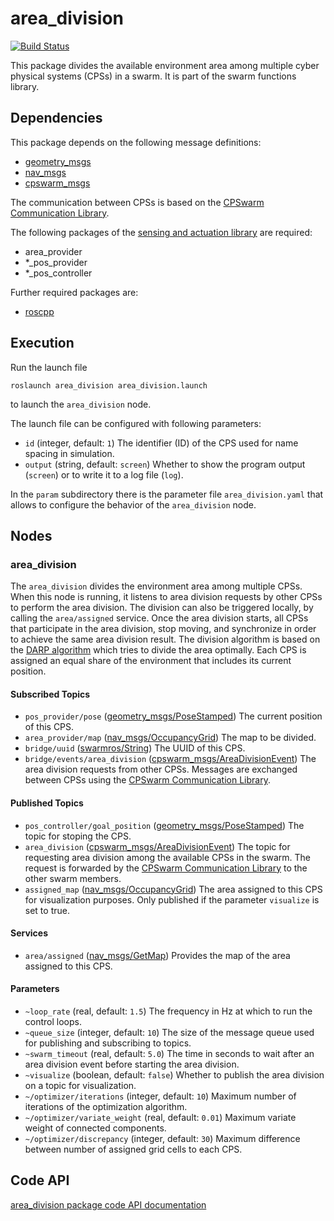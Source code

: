 # area_division
[![Build Status](http://build.ros.org/buildStatus/icon?job=Ksrc_uX__area_division__ubuntu_xenial__source)](http://build.ros.org/job/Ksrc_uX__area_division__ubuntu_xenial__source/)

This package divides the available environment area among multiple cyber physical systems (CPSs) in a swarm. It is part of the swarm functions library.

## Dependencies
This package depends on the following message definitions:
* [geometry_msgs](https://wiki.ros.org/geometry_msgs)
* [nav_msgs](https://wiki.ros.org/nav_msgs)
* [cpswarm_msgs](https://cpswarm.github.io/cpswarm_msgs/html/index-msg.html)

The communication between CPSs is based on the [CPSwarm Communication Library](https://github.com/cpswarm/swarmio).

The following packages of the [sensing and actuation library](https://github.com/cpswarm/sensing_actuation) are required:
* area_provider
* *_pos_provider
* *_pos_controller

Further required packages are:
* [roscpp](https://wiki.ros.org/roscpp/)

## Execution
Run the launch file
```
roslaunch area_division area_division.launch
```
to launch the `area_division` node.

The launch file can be configured with following parameters:
* `id` (integer, default: `1`)
  The identifier (ID) of the CPS used for name spacing in simulation.
* `output` (string, default: `screen`)
  Whether to show the program output (`screen`) or to write it to a log file (`log`).

In the `param` subdirectory there is the parameter file `area_division.yaml` that allows to configure the behavior of the `area_division` node.

## Nodes

### area_division
The `area_division` divides the environment area among multiple CPSs. When this node is running, it listens to area division requests by other CPSs to perform the area division. The division can also be triggered locally, by calling the `area/assigned` service. Once the area division starts, all CPSs that participate in the area division, stop moving, and synchronize in order to achieve the same area division result. The division algorithm is based on the [DARP algorithm](https://github.com/athakapo/DARP) which tries to divide the area optimally. Each CPS is assigned an equal share of the environment that includes its current position.

#### Subscribed Topics
* `pos_provider/pose` ([geometry_msgs/PoseStamped](https://docs.ros.org/api/geometry_msgs/html/msg/PoseStamped.html))
  The current position of this CPS.
* `area_provider/map` ([nav_msgs/OccupancyGrid](http://docs.ros.org/api/nav_msgs/html/msg/OccupancyGrid.html))
  The map to be divided.
* `bridge/uuid` ([swarmros/String](https://cpswarm.github.io/swarmio/swarmros/msg/String.html))
  The UUID of this CPS.
* `bridge/events/area_division` ([cpswarm_msgs/AreaDivisionEvent](https://cpswarm.github.io/cpswarm_msgs/html/msg/AreaDivisionEvent.html))
  The area division requests from other CPSs. Messages are exchanged between CPSs using the [CPSwarm Communication Library](https://github.com/cpswarm/swarmio).

#### Published Topics
* `pos_controller/goal_position` ([geometry_msgs/PoseStamped](https://docs.ros.org/api/geometry_msgs/html/msg/PoseStamped.html))
  The topic for stoping the CPS.
* `area_division` ([cpswarm_msgs/AreaDivisionEvent](https://cpswarm.github.io/cpswarm_msgs/html/msg/AreaDivisionEvent.html))
  The topic for requesting area division among the available CPSs in the swarm. The request is forwarded by the [CPSwarm Communication Library](https://github.com/cpswarm/swarmio) to the other swarm members.
* `assigned_map` ([nav_msgs/OccupancyGrid](http://docs.ros.org/api/nav_msgs/html/msg/OccupancyGrid.html))
  The area assigned to this CPS for visualization purposes. Only published if the parameter `visualize` is set to true.

#### Services
* `area/assigned` ([nav_msgs/GetMap](http://docs.ros.org/api/nav_msgs/html/srv/GetMap.html))
  Provides the map of the area assigned to this CPS.

#### Parameters
* `~loop_rate` (real, default: `1.5`)
  The frequency in Hz at which to run the control loops.
* `~queue_size` (integer, default: `10`)
  The size of the message queue used for publishing and subscribing to topics.
* `~swarm_timeout` (real, default: `5.0`)
  The time in seconds to wait after an area division event before starting the area division.
* `~visualize` (boolean, default: `false`)
  Whether to publish the area division on a topic for visualization.
* `~/optimizer/iterations` (integer, default: `10`)
  Maximum number of iterations of the optimization algorithm.
* `~/optimizer/variate_weight` (real, default: `0.01`)
  Maximum variate weight of connected components.
* `~/optimizer/discrepancy` (integer, default: `30`)
  Maximum difference between number of assigned grid cells to each CPS.

## Code API
[area_division package code API documentation](https://cpswarm.github.io/swarm_functions/area_division/docs/html/files.html)
